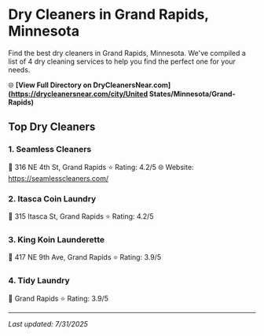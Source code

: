 # Dry Cleaners in Grand Rapids, Minnesota

Find the best dry cleaners in Grand Rapids, Minnesota. We've compiled a list of 4 dry cleaning services to help you find the perfect one for your needs.

🌐 **[View Full Directory on DryCleanersNear.com](https://drycleanersnear.com/city/United States/Minnesota/Grand-Rapids)**

## Top Dry Cleaners

### 1. Seamless Cleaners
📍 316 NE 4th St, Grand Rapids
⭐ Rating: 4.2/5
🌐 Website: https://seamlesscleaners.com/

### 2. Itasca Coin Laundry
📍 315 Itasca St, Grand Rapids
⭐ Rating: 4.2/5

### 3. King Koin Launderette
📍 417 NE 9th Ave, Grand Rapids
⭐ Rating: 3.9/5

### 4. Tidy Laundry
📍 Grand Rapids
⭐ Rating: 3.9/5


---

*Last updated: 7/31/2025*
